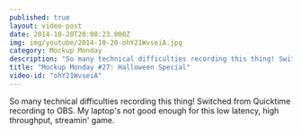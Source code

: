 ```yaml
---
published: true
layout: video-post
date: 2014-10-20T20:08:23.000Z
img: img/youtube/2014-10-20-ohY21WvseiA.jpg
category: Mockup Monday
description: "So many technical difficulties recording this thing! Switched from Quicktime recording to OBS. My laptop's not good enough for this low latency, high throughput, streamin' game."
title: "Mockup Monday #27: Halloween Special"
video-id: "ohY21WvseiA"
---
```

So many technical difficulties recording this thing! Switched from Quicktime recording to OBS. My laptop's not good enough for this low latency, high throughput, streamin' game.
